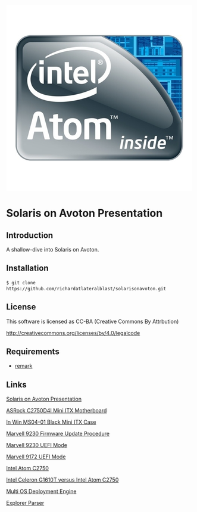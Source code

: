 <img src="https://raw.githubusercontent.com/richardatlateralblast/solarisonavoton/master/atominside.jpg">

# Solaris on Avoton Presentation

Introduction
------------

A shallow-dive into Solaris on Avoton.

Installation
------------

```
$ git clone https://github.com/richardatlateralblast/solarisonavoton.git
```

License
-------

This software is licensed as CC-BA (Creative Commons By Attrbution)

http://creativecommons.org/licenses/by/4.0/legalcode

Requirements
------------

- [remark](https://github.com/gnab/remark)

Links
-----

<a href="https://github.com/richardatlateralblast/solarisonavoton">Solaris on Avoton Presentation</a>

<a href="http://www.asrockrack.com/general/productdetail.asp?Model=C2750D4I#Specifications">ASRock C2750D4I Mini ITX Motherboard</a>

<a href="http://www.in-win.com.tw/Server/zh/goods.php?act=view&id=IW-MS04-01">In Win MS04-01 Black Mini ITX Case</a> 

<a href="http://www.asrockrack.com/support/faq.asp?k=Marvell+9230+FW+update+Procedure">Marvell 9230 Firmware Update Procedure</a>

<a href="http://www.asrockrack.com/support/faq.asp?k=I+can%27t+see+Marvell+9230+option+ROM+when+I+select+Marvell+9230+UEFI+mode.+How+to+add+Marvell+9230+UEFI+option+ROM%3F">Marvell 9230 UEFI Mode</a>

<a href="http://www.asrockrack.com/support/faq.asp?k=I+can%27t+see+Marvell+9172+option+ROM+when+I+select+Marvell+9172+UEFI+mode.+How+to+add+Marvell+9172+UEFI+option+ROM%3F">Marvell 9172 UEFI Mode</a>

<a href="http://ark.intel.com/products/77987/Intel-Atom-Processor-C2750-4M-Cache-2_40-GHz">Intel Atom C2750</a>

<a href="http://cpuboss.com/cpus/Intel-Celeron-G1610T-vs-Intel-Atom-C2750">Intel Celeron G1610T versus Intel Atom C2750</a>

<a href="https://github.com/lateralblast/mode">Multi OS Deployment Engine</a>

<a href="https://github.com/lateralblast/parsec">Explorer Parser</a>